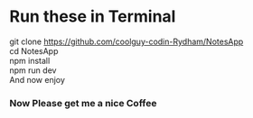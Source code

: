 <h1>Run these in Terminal</h1>

git clone https://github.com/coolguy-codin-Rydham/NotesApp <br>
cd NotesApp <br>
npm install <br>
npm run dev <br>
And now enjoy <br>


<h3>Now Please get me a nice Coffee</h3>
